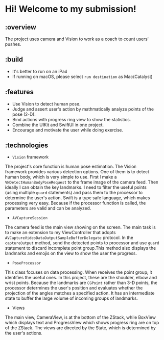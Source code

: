 #  Hi! Welcome to my submission!

## :overview

The project uses camera and Vision to work as a coach to count users' pushes.

## :build

- It's better to run on an iPad
- If running on macOS, please select `run destination` as Mac(Catalyst)

## :features

- Use Vision to detect human pose.
- Judge and assert user's action by mathmatically analyze points of the pose (2-D).
- Bind actions with progress ring view to show the statistics.
- Combine the UIKit and SwiftUI in one project.
- Encourage and motivate the user while doing exercise.



## :technologies

- `Vision` framework

The project's core function is human pose estimation. The Vision framework provides various detection options. One of them is to detect human body, which is very simple to use. First I make a `VNDetectHumanBodyPoseRequest` to the frame image of the camera feed. Then ideally I can obtain the key landmarks. I need to filter the useful points (using multiple `guard` statements) and pass them to the processor to determine the user's action. Swift is a type safe language, which makes processing very easy. Because if the processor function is called, the parameters are valid and can be analyzed.

- `AVCaptureSession`

The camera feed is the main view showing on the screen. The main task is to make an extension to my ViewController that adopts `AVCaptureVideoDataOutputSampleBufferDelegate` protocol. In the `captureOutput` method, send the detected points to processor and use `guard` statement to discard incomplete point group.This method also displays the landmarks and emojis on the view to show the user the progress.

- `PoseProcessor`

This class focuses on data processing. When receives the point group, it identifies the useful ones. In this project, these are the shoulder, elbow and wrist points. Because the landmarks are `CGPoint` rather than 3-D points, the processor determines the user's position and evaluates whether the projection of the angles matches a specified action. It has an intermediate state to buffer the large volume of incoming groups of landmarks.

- Views 

The main view, CameraView, is at the bottom of the ZStack, while BoxView which displays text and ProgressView which shows progress ring are on top of the ZStack. The views are directed by the State, which is determined by the user's actions. 
